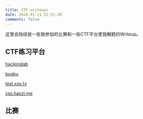 ```yaml
---
title: CTF writeups
date: 2018-01-21 22:51:38
comments: false
---
```

这里会陆续放一些我参加的比赛和一些CTF平台里我解题的Writeup。

## CTF练习平台

[hackinglab](/writeups/hackinglab.cn/)

[bugku](/writeups/ctf.bugku.com/)

[test.xss.tv](/writeups/test.xss.tv/)

[xss.haozi.me](/writeups/xss.haozi.me/)

## 比赛



